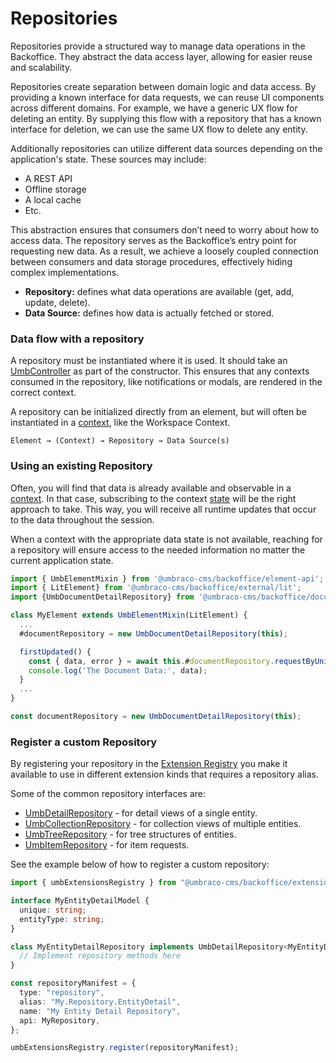 # Repositories
Repositories provide a structured way to manage data operations in the Backoffice. They abstract the data access layer, allowing for easier reuse and scalability.

Repositories create separation between domain logic and data access. By providing a known interface for data requests, we can reuse UI components across different domains. For example, we have a generic UX flow for deleting an entity. By supplying this flow with a repository that has a known interface for deletion, we can use the same UX flow to delete any entity.

Additionally repositories can utilize different data sources depending on the application's state. These sources may include:

* A REST API
* Offline storage
* A local cache
* Etc.

This abstraction ensures that consumers don’t need to worry about how to access data. The repository serves as the Backoffice’s entry point for requesting new data. As a result, we achieve a loosely coupled connection between consumers and data storage procedures, effectively hiding complex implementations.

* **Repository:** defines what data operations are available (get, add, update, delete).
* **Data Source:** defines how data is actually fetched or stored.

### Data flow with a repository <a href="#data-flow-with-a-repository" id="data-flow-with-a-repository"></a>

A repository must be instantiated where it is used. It should take an [UmbController](../../umbraco-controller/README.md) as part of the constructor. This ensures that any contexts consumed in the repository, like notifications or modals, are rendered in the correct context.

A repository can be initialized directly from an element, but will often be instantiated in a [context](../../context-api/README.md), like the Workspace Context.

```text
Element → (Context) → Repository → Data Source(s)
```

### Using an existing Repository <a href="#using-a-repository" id="using-a-repository"></a>

Often, you will find that data is already available and observable in a [context](./contexts/README.md). In that case, subscribing to the context [state](./states.md) will be the right approach to take. This way, you will receive all runtime updates that occur to the data throughout the session.

When a context with the appropriate data state is not available, reaching for a repository will ensure access to the needed information no matter the current application state.

```typescript
import { UmbElementMixin } from '@umbraco-cms/backoffice/element-api';
import { LitElement} from '@umbraco-cms/backoffice/external/lit';
import {UmbDocumentDetailRepository} from '@umbraco-cms/backoffice/document';

class MyElement extends UmbElementMixin(LitElement) {
  ...
  #documentRepository = new UmbDocumentDetailRepository(this);

  firstUpdated() {
    const { data, error } = await this.#documentRepository.requestByUnique('some-unique-key');
    console.log('The Document Data:', data);
  }
  ...
}

const documentRepository = new UmbDocumentDetailRepository(this);

```

### Register a custom Repository <a href="#register-a-custom-repository" id="register-a-custom-repository"></a>

By registering your repository in the [Extension Registry](../../extension-registry/README.md) you make it available to use in different extension kinds that requires a repository alias.

Some of the common repository interfaces are:
* [UmbDetailRepository](./repository-types/detail-repository.md) - for detail views of a single entity.
* [UmbCollectionRepository](./repository-types/collection-repository.md) - for collection views of multiple entities.
* [UmbTreeRepository](./repository-types/tree-repository.md) - for tree structures of entities.
* [UmbItemRepository](./repository-types/item-repository.md) - for item requests.

See the example below of how to register a custom repository:

```typescript
import { umbExtensionsRegistry } from "@umbraco-cms/backoffice/extension-registry";

interface MyEntityDetailModel {
  unique: string;
  entityType: string;
}

class MyEntityDetailRepository implements UmbDetailRepository<MyEntityDetailModel> {
  // Implement repository methods here
}

const repositoryManifest = {
  type: "repository",
  alias: "My.Repository.EntityDetail",
  name: "My Entity Detail Repository",
  api: MyRepository,
};

umbExtensionsRegistry.register(repositoryManifest);
```

